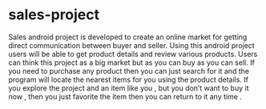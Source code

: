 # sales-project
Sales android project is developed to create an online market for getting direct communication between buyer and seller. Using this android project users will be able to get product details and review various products. Users can think this project as a big market but as you can buy as you can sell. 
If you need to purchase any product then you can just search for it and the program will locate the nearest items for you using the product details. If you explore the project and an item like you , but you don’t want to buy it now , then you just favorite the item then you can return to it any time .
